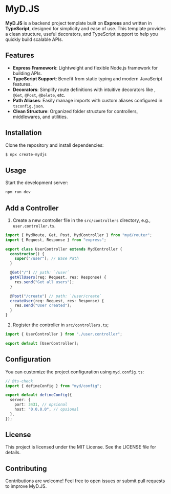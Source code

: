 # MyD.JS

**MyD.JS** is a backend project template built on **Express** and written in **TypeScript**, designed for simplicity and ease of use. This template provides a clean structure, useful decorators, and TypeScript support to help you quickly build scalable APIs.

## Features

- **Express Framework**: Lightweight and flexible Node.js framework for building APIs.
- **TypeScript Support**: Benefit from static typing and modern JavaScript features.
- **Decorators**: Simplify route definitions with intuitive decorators like , `@Get`, `@Post`, `@Delete`, etc.
- **Path Aliases**: Easily manage imports with custom aliases configured in `tsconfig.json`.
- **Clean Structure**: Organized folder structure for controllers, middlewares, and utilities.

## Installation

Clone the repository and install dependencies:

```bash
$ npx create-mydjs
```

## Usage

Start the development server:

```bash
npm run dev
```

## Add a Controller

1. Create a new controller file in the `src/controllers` directory, e.g., `user.controller.ts`.

```ts
import { MydRoute, Get, Post, MydController } from "myd/router";
import { Request, Response } from "express";

export class UserController extends MydController {
  constructor() {
    super("/user"); // Base Path
  }

  @Get("/") // path: `/user`
  getAllUsers(req: Request, res: Response) {
    res.send("Get all users");
  }

  @Post("/create") // path: `/user/create`
  createUser(req: Request, res: Response) {
    res.send("User created");
  }
}
```

2. Register the controller in `src/controllers.ts`;
```ts
import { UserController } from "./user.controller";

export default [UserController];
```

## Configuration
You can customize the project configuration using `myd.config.ts`:
```ts
// @ts-check
import { defineConfig } from "myd/config";

export default defineConfig({
  server: {
    port: 3431, // opsional
    host: "0.0.0.0", // opsional
  },
});
```

## License
This project is licensed under the MIT License. See the LICENSE file for details.

## Contributing
Contributions are welcome! Feel free to open issues or submit pull requests to improve MyD.JS.

